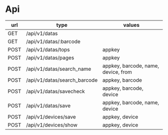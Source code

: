 # Api

| url | type | values |
| --- | ---  | ---    |
| GET | /api/v1/datas |  |
| GET | /api/v1/datas/:barcode |  |
| POST | /api/v1/datas/tops | appkey |
| POST | /api/v1/datas/pages | appkey |
| POST | /api/v1/datas/search_name | appkey, barcode, name, device, from |
| POST | /api/v1/datas/search_barcode | appkey, barcode |
| POST | /api/v1/datas/savecheck | appkey, barcode, device |
| POST | /api/v1/datas/save | appkey, barcode, name, device |
| POST | /api/v1/devices/save | appkey, device |
| POST | /api/v1/devices/show | appkey, device |
